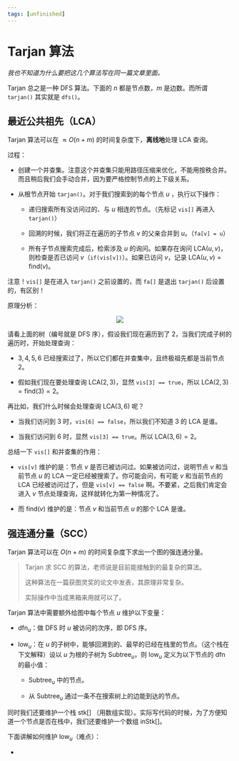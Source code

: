```yaml
---
tags: [unfinished]
---
```

# Tarjan 算法

*我也不知道为什么要把这几个算法写在同一篇文章里面。*

Tarjan 总之是一种 DFS 算法。下面的 $n$ 都是节点数，$m$ 是边数。而所谓 `tarjan()` 其实就是 `dfs()`。

## 最近公共祖先（LCA）

Tarjan 算法可以在 $\approx O(n+m)$ 的时间复杂度下，**离线地**处理 LCA 查询。

过程：

- 创建一个并查集。注意这个并查集只能用路径压缩来优化，不能用按秩合并。而且稍后我们会手动合并，因为要严格控制节点的上下级关系。

- 从根节点开始 `tarjan()`。对于我们搜索到的每个节点 $u$ ，执行以下操作：
  
  - 递归搜索所有没访问过的、与 $u$ 相连的节点。（先标记 `vis[]` 再进入 `tarjan()`）
  
  - 回溯的时候，我们将正在遍历的子节点 $v$ 的父亲合并到 $u$。（`fa[v] = u`）
  
  - 所有子节点搜索完成后，检索涉及 $u$ 的询问。如果存在询问 $\text{LCA}(u,v)$，则检查是否已访问 $v$（`if(vis[v])`）。如果已访问 $v$，记录 $\text{LCA}(u,v)=\text{find}(v)$。

注意！`vis[]` 是在进入 `tarjan()` 之前设置的，而 `fa[]` 是退出 `tarjan()` 后设置的，有区别！

原理分析：

<center><img src="/img/oi/tree-2.png"/></center>

请看上面的树（编号就是 DFS 序），假设我们现在遍历到了 $2$，当我们完成子树的遍历时，开始处理查询：

- $3,4,5,6$ 已经搜索过了，所以它们都在并查集中，且终极祖先都是当前节点 $2$。

- 假如我们现在要处理查询 $\text{LCA}(2,3)$，显然 `vis[3] == true`，所以 $\text{LCA}(2,3)=\text{find}(3)=2$。

再比如，我们什么时候会处理查询 $\text{LCA}(3,6)$ 呢？

- 当我们访问到 $3$ 时，`vis[6] == false`，所以我们不知道 $3$ 的 $\text{LCA}$ 是谁。

- 当我们访问到 $6$ 时，显然 `vis[3] == true`。所以 $\text{LCA}(3,6)=2$。

总结一下 `vis[]` 和并查集的作用：

- `vis[v]` 维护的是：节点 $v$ 是否已被访问过。如果被访问过，说明节点 $v$ 和当前节点 $u$ 的 $\text{LCA}$ 一定已经被搜索了。你可能会问，有可能 $v$ 和当前节点的 $\text{LCA}$ 已经被访问过了，但是 `vis[v] == false` 啊。不要紧，之后我们肯定会进入 $v$ 节点处理查询，这样就转化为第一种情况了。

- 而 $\text{find}(v)$ 维护的是：节点 $v$ 和当前节点 $u$ 的那个 $\text{LCA}$ 是谁。

## 强连通分量（SCC）

Tarjan 算法可以在 $O(n+m)$ 的时间复杂度下求出一个图的强连通分量。

> Tarjan 求 SCC 的算法，老师说是目前能接触到的最复杂的算法。
> 
> 这种算法在一篇获图灵奖的论文中发表，其原理非常复杂。
> 
> 实际操作中当成黑箱来用就可以了。

Tarjan 算法中需要额外给图中每个节点 $u$ 维护以下变量：

- $\text{dfn}_u$：做 DFS 时 $u$ 被访问的次序，即 DFS 序。

- $\text{low}_u$：在 $u$ 的子树中，能够回溯到的、最早的已经在栈里的节点。（这个栈在下文解释）设以 $u$ 为根的子树为 $\text{Subtree}_u$，则 $\text{low}_u$ 定义为以下节点的 $\text{dfn}$ 的最小值：
  
  - $\text{Subtree}_u$ 中的节点。
  
  - 从 $\text{Subtree}_u$ 通过一条不在搜索树上的边能到达的节点。

同时我们还要维护一个栈 $\text{stk}[]$ （用数组实现）。实际写代码的时候，为了方便知道一个节点是否在栈中，我们还要维护一个数组 $\text{inStk}[]$。

下面讲解如何维护 $\text{low}_u$（难点）：

- 
